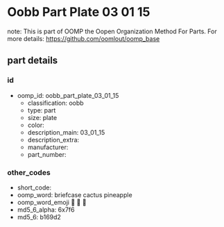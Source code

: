 # Oobb Part Plate 03 01 15  

note: This is part of OOMP the Oopen Organization Method For Parts. For more details: https://github.com/oomlout/oomp_base

##  part details





### id
* oomp_id: oobb_part_plate_03_01_15
  * classification: oobb
  * type: part
  * size: plate
  * color: 
  * description_main: 03_01_15
  * description_extra: 
  * manufacturer: 
  * part_number: 

### other_codes
* short_code: 
* oomp_word: briefcase cactus pineapple
* oomp_word_emoji :briefcase: :cactus: :pineapple:
* md5_6_alpha: 6x7f6
* md5_6: b169d2